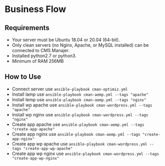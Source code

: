 # Business Flow

## Requirements
- Your server must be Ubuntu 18.04 or 20.04 (64-bit). 
- Only clean servers (no Nginx, Apache, or MySQL installed) can be connected to CMS Manajer.
- Installed python2.7 or python3.
- Minimum of RAM 256MB

## How to Use
- Connect server use `ansible-playbook cman-optimiz.yml`
- Install lamp use `ansible-playbook cman-aemp.yml --tags "apache"`
- Install lemp use `ansible-playbook cman-aemp.yml --tags "nginx"`
- Install wp apache use `ansible-playbook cman-wordpress.yml --tags "apache"`
- Install wp nginx use `ansible-playbook cman-wordpress.yml --tags "nginx"`
- Create app apache use `ansible-playbook cman-aemp.yml --tags "create-app-apache"`
- Create app nginx use `ansible-playbook cman-aemp.yml --tags "create-app-nginx"`
- Create app wp apache use `ansible-playbook cman-wordpress.yml --tags "create-app-wp-apache"`
- Create app wp nginx use `ansible-playbook cman-wordpress.yml --tags "create-app-wp-nginx"`